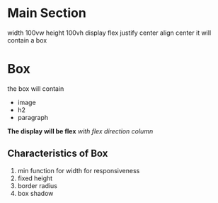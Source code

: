 # Main Section

width 100vw
height 100vh
display flex
justify center
align center
it will contain a box

# Box

the box will contain

- image
- h2
- paragraph

**The display will be flex**
_with flex direction column_

## Characteristics of Box

1. min function for width for responsiveness
2. fixed height
3. border radius
4. box shadow
